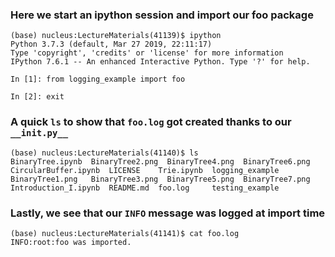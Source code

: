 ### Here we start an ipython session and import our foo package

```
(base) nucleus:LectureMaterials(41139)$ ipython
Python 3.7.3 (default, Mar 27 2019, 22:11:17) 
Type 'copyright', 'credits' or 'license' for more information
IPython 7.6.1 -- An enhanced Interactive Python. Type '?' for help.

In [1]: from logging_example import foo

In [2]: exit
```

###  A quick `ls` to show that `foo.log` got created thanks to our `__init.py__`

```
(base) nucleus:LectureMaterials(41140)$ ls
BinaryTree.ipynb  BinaryTree2.png  BinaryTree4.png  BinaryTree6.png  CircularBuffer.ipynb  LICENSE    Trie.ipynb  logging_example
BinaryTree1.png   BinaryTree3.png  BinaryTree5.png  BinaryTree7.png  Introduction_I.ipynb  README.md  foo.log     testing_example
```

### Lastly, we see that our `INFO` message was logged at import time

```
(base) nucleus:LectureMaterials(41141)$ cat foo.log 
INFO:root:foo was imported.
```
